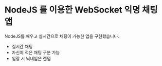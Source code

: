 # NodeJS 를 이용한 WebSocket 익명 채팅 앱
NodeJS를 배우고 실시간으로 채팅이 가능한 앱을 구현했습니다.

- 실시간 채팅
- 자신이 적은 채팅 구분 가능
- 입장 시 닉네임은 랜덤
